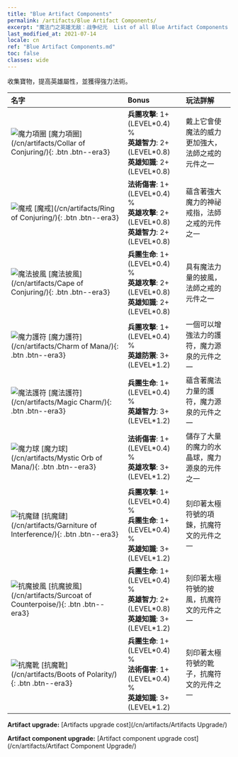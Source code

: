 ```yaml
---
title: "Blue Artifact Components"
permalink: /artifacts/Blue Artifact Components/
excerpt: "魔法门之英雄无敌：战争纪元  List of all Blue Artifact Components . 收集寶物，提高英雄屬性，並獲得強力法術。"
last_modified_at: 2021-07-14
locale: cn
ref: "Blue Artifact Components.md"
toc: false
classes: wide
---
```


  收集寶物，提高英雄屬性，並獲得強力法術。

  |     名字    |   Bonus | 玩法詳解 | 
  |:------------|:--------|:------------| 
 | ![魔力項圈](/images/t/artifact_40221.png) [魔力項圈](/cn/artifacts/Collar of Conjuring/){: .btn .btn--era3} | **兵團攻擊**: 1+(LEVEL\*0.4) %<br/>**英雄智力**: 2+(LEVEL\*0.8)<br/>**英雄知識**: 2+(LEVEL\*0.8) | 戴上它會使魔法的威力更加強大，法師之戒的元件之一 | 
 | ![魔戒](/images/t/artifact_40222.png) [魔戒](/cn/artifacts/Ring of Conjuring/){: .btn .btn--era3} | **法術傷害**: 1+(LEVEL\*0.4) %<br/>**英雄攻擊**: 2+(LEVEL\*0.8)<br/>**英雄智力**: 2+(LEVEL\*0.8) | 蘊含著強大魔力的神祕戒指，法師之戒的元件之一 | 
 | ![魔法披風](/images/t/artifact_40223.png) [魔法披風](/cn/artifacts/Cape of Conjuring/){: .btn .btn--era3} | **兵團生命**: 1+(LEVEL\*0.4) %<br/>**英雄攻擊**: 2+(LEVEL\*0.8)<br/>**英雄知識**: 2+(LEVEL\*0.8) | 具有魔法力量的披風，法師之戒的元件之一 | 
 | ![魔力護符](/images/t/artifact_40211.png) [魔力護符](/cn/artifacts/Charm of Mana/){: .btn .btn--era3} | **兵團攻擊**: 1+(LEVEL\*0.4) %<br/>**英雄防禦**: 3+(LEVEL\*1.2) | 一個可以增強法力的護符，魔力源泉的元件之一 | 
 | ![魔法護符](/images/t/artifact_40212.png) [魔法護符](/cn/artifacts/Magic Charm/){: .btn .btn--era3} | **兵團生命**: 1+(LEVEL\*0.4) %<br/>**英雄智力**: 3+(LEVEL\*1.2) | 蘊含著魔法力量的護符，魔力源泉的元件之一 | 
 | ![魔力球](/images/t/artifact_40213.png) [魔力球](/cn/artifacts/Mystic Orb of Mana/){: .btn .btn--era3} | **法術傷害**: 1+(LEVEL\*0.4) %<br/>**英雄攻擊**: 3+(LEVEL\*1.2) | 儲存了大量的魔力的水晶球，魔力源泉的元件之一 | 
 | ![抗魔鏈](/images/t/artifact_40231.png) [抗魔鏈](/cn/artifacts/Garniture of Interference/){: .btn .btn--era3} | **兵團攻擊**: 1+(LEVEL\*0.4) %<br/>**兵團生命**: 1+(LEVEL\*0.4) %<br/>**英雄知識**: 3+(LEVEL\*1.2) | 刻印著太極符號的項鍊，抗魔符文的元件之一 | 
 | ![抗魔披風](/images/t/artifact_40232.png) [抗魔披風](/cn/artifacts/Surcoat of Counterpoise/){: .btn .btn--era3} | **兵團生命**: 1+(LEVEL\*0.4) %<br/>**英雄智力**: 2+(LEVEL\*0.8)<br/>**英雄知識**: 3+(LEVEL\*1.2) | 刻印著太極符號的披風，抗魔符文的元件之一 | 
 | ![抗魔靴](/images/t/artifact_40233.png) [抗魔靴](/cn/artifacts/Boots of Polarity/){: .btn .btn--era3} | **兵團生命**: 1+(LEVEL\*0.4) %<br/>**法術傷害**: 1+(LEVEL\*0.4) %<br/>**英雄知識**: 3+(LEVEL\*1.2) | 刻印著太極符號的靴子，抗魔符文的元件之一 | 


  **Artifact upgrade:** [Artifacts upgrade cost](/cn/artifacts/Artifacts Upgrade/)

 **Artifact component upgrade:** [Artifact component upgrade cost](/cn/artifacts/Artifact Component Upgrade/)

